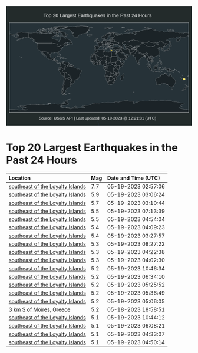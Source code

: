 ![Map](./map.png)

# Top 20 Largest Earthquakes in the Past 24 Hours

| Location | Mag | Date and Time (UTC) |
|:---|:---|:---|
| [southeast of the Loyalty Islands](https://earthquake.usgs.gov/earthquakes/eventpage/us6000kd0n) | 7.7 | 05-19-2023 02:57:06 |
| [southeast of the Loyalty Islands](https://earthquake.usgs.gov/earthquakes/eventpage/us6000kd1f) | 5.9 | 05-19-2023 03:06:24 |
| [southeast of the Loyalty Islands](https://earthquake.usgs.gov/earthquakes/eventpage/us6000kd2a) | 5.7 | 05-19-2023 03:10:44 |
| [southeast of the Loyalty Islands](https://earthquake.usgs.gov/earthquakes/eventpage/us6000kd2w) | 5.5 | 05-19-2023 07:13:39 |
| [southeast of the Loyalty Islands](https://earthquake.usgs.gov/earthquakes/eventpage/us6000kd1z) | 5.5 | 05-19-2023 04:54:04 |
| [southeast of the Loyalty Islands](https://earthquake.usgs.gov/earthquakes/eventpage/us6000kd1p) | 5.4 | 05-19-2023 04:09:23 |
| [southeast of the Loyalty Islands](https://earthquake.usgs.gov/earthquakes/eventpage/us6000kd1k) | 5.4 | 05-19-2023 03:27:57 |
| [southeast of the Loyalty Islands](https://earthquake.usgs.gov/earthquakes/eventpage/us6000kd3j) | 5.3 | 05-19-2023 08:27:22 |
| [southeast of the Loyalty Islands](https://earthquake.usgs.gov/earthquakes/eventpage/us6000kd1r) | 5.3 | 05-19-2023 04:22:38 |
| [southeast of the Loyalty Islands](https://earthquake.usgs.gov/earthquakes/eventpage/us6000kd1n) | 5.3 | 05-19-2023 04:02:30 |
| [southeast of the Loyalty Islands](https://earthquake.usgs.gov/earthquakes/eventpage/us6000kd4i) | 5.2 | 05-19-2023 10:46:34 |
| [southeast of the Loyalty Islands](https://earthquake.usgs.gov/earthquakes/eventpage/us6000kd2q) | 5.2 | 05-19-2023 06:34:10 |
| [southeast of the Loyalty Islands](https://earthquake.usgs.gov/earthquakes/eventpage/us6000kd29) | 5.2 | 05-19-2023 05:25:52 |
| [southeast of the Loyalty Islands](https://earthquake.usgs.gov/earthquakes/eventpage/us6000kd28) | 5.2 | 05-19-2023 05:36:49 |
| [southeast of the Loyalty Islands](https://earthquake.usgs.gov/earthquakes/eventpage/us6000kd21) | 5.2 | 05-19-2023 05:06:05 |
| [3 km S of Moíres, Greece](https://earthquake.usgs.gov/earthquakes/eventpage/us6000kcxi) | 5.2 | 05-18-2023 18:58:51 |
| [southeast of the Loyalty Islands](https://earthquake.usgs.gov/earthquakes/eventpage/us6000kd4f) | 5.1 | 05-19-2023 10:44:12 |
| [southeast of the Loyalty Islands](https://earthquake.usgs.gov/earthquakes/eventpage/us6000kd2j) | 5.1 | 05-19-2023 06:08:21 |
| [southeast of the Loyalty Islands](https://earthquake.usgs.gov/earthquakes/eventpage/us6000kd23) | 5.1 | 05-19-2023 04:33:07 |
| [southeast of the Loyalty Islands](https://earthquake.usgs.gov/earthquakes/eventpage/us6000kd1x) | 5.1 | 05-19-2023 04:50:14 |
